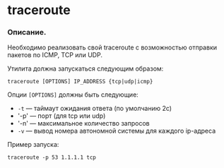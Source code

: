 # traceroute
### Описание.

Необходимо реализовать свой traceroute с возможностью отправки пакетов по ICMP, TCP или UDP.

Утилита должна запускаться следующим образом:

```
traceroute [OPTIONS] IP_ADDRESS {tcp|udp|icmp}
```

Опции `[OPTIONS]` должны быть следующие:

* `-t` — таймаут ожидания ответа (по умолчанию 2с)
* '-p' — порт (для tcp или udp)
* '-n' — максимальное количество запросов
* `-v` — вывод номера автономной системы для каждого ip-адреса

Пример запуска:
```
traceroute -p 53 1.1.1.1 tcp
```

